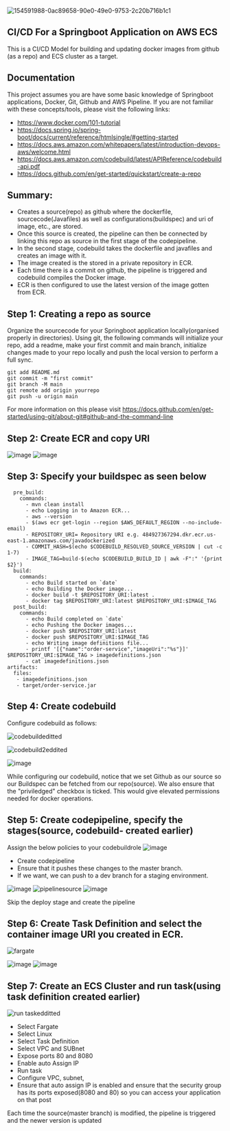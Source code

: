 ![154591988-0ac89658-90e0-49e0-9753-2c20b716b1c1](https://user-images.githubusercontent.com/97601366/155172472-c02083b0-b956-4013-bacb-5cbfea62bf35.png)

## CI/CD For a Springboot Application on AWS ECS 

This is a CI/CD Model for building and updating docker images from github (as a repo) and ECS cluster as a target.

## Documentation

This project assumes you are have some basic knowledge of Springboot applications, Docker, Git, Github and AWS Pipeline.
If you are not familiar with these concepts/tools, please visit the following links:
* https://www.docker.com/101-tutorial
* https://docs.spring.io/spring-boot/docs/current/reference/htmlsingle/#getting-started
* https://docs.aws.amazon.com/whitepapers/latest/introduction-devops-aws/welcome.html
* https://docs.aws.amazon.com/codebuild/latest/APIReference/codebuild-api.pdf
* https://docs.github.com/en/get-started/quickstart/create-a-repo

## Summary:
* Creates a source(repo) as github where the dockerfile, sourcecode(Javafiles) as well as configurations(buildspec) and uri of image, etc., are stored.
* Once this source is created, the pipeline can then be connected by linking this repo as source in the first stage of the codepipeline.
* In the second stage, codebuild takes the dockerfile and javafiles and creates an image with it.
* The image created is the stored in a private repository in ECR.
* Each time there is a commit on github, the pipeline is triggered and codebuild compiles the Docker image.
* ECR is then configured to use the latest version of the image gotten from ECR.

## Step 1: Creating a repo as source

Organize the sourcecode for your Springboot application locally(organised properly in directories).
Using git, the following commands will initialize your repo, add a readme, make your first commit and main branch, initialize changes made to your repo locally and push the local version to perform a full sync.

```git init 
git add README.md
git commit -m "first commit"
git branch -M main
git remote add origin yourrepo
git push -u origin main
```
For more information on this please visit
https://docs.github.com/en/get-started/using-git/about-git#github-and-the-command-line

## Step 2: Create ECR and copy URI

![image](https://user-images.githubusercontent.com/97601366/155216588-0e458725-95ab-47f3-9cc6-7227b4635fca.png)
![image](https://user-images.githubusercontent.com/97601366/155216789-5ab620de-3b89-4f4d-95c5-61e8e024f525.png)

## Step 3: Specify your buildspec as seen below

```phases:
  pre_build:
    commands:
      - mvn clean install
      - echo Logging in to Amazon ECR...
      - aws --version
      - $(aws ecr get-login --region $AWS_DEFAULT_REGION --no-include-email)
      - REPOSITORY_URI= Repository URI e.g. 484927367294.dkr.ecr.us-east-1.amazonaws.com/javadockerized 
      - COMMIT_HASH=$(echo $CODEBUILD_RESOLVED_SOURCE_VERSION | cut -c 1-7)
      - IMAGE_TAG=build-$(echo $CODEBUILD_BUILD_ID | awk -F":" '{print $2}')
  build:
    commands:
      - echo Build started on `date`
      - echo Building the Docker image...
      - docker build -t $REPOSITORY_URI:latest .
      - docker tag $REPOSITORY_URI:latest $REPOSITORY_URI:$IMAGE_TAG
  post_build:
    commands:
      - echo Build completed on `date`
      - echo Pushing the Docker images...
      - docker push $REPOSITORY_URI:latest
      - docker push $REPOSITORY_URI:$IMAGE_TAG
      - echo Writing image definitions file...
      - printf '[{"name":"order-service","imageUri":"%s"}]' $REPOSITORY_URI:$IMAGE_TAG > imagedefinitions.json
      - cat imagedefinitions.json
artifacts:
  files:
   - imagedefinitions.json
   - target/order-service.jar
   ```

## Step 4: Create codebuild 

Configure codebuild as follows:

![codebuildeditted](https://user-images.githubusercontent.com/97601366/155218149-32cbe413-c55a-49e5-8e81-bafa1fa1f1a8.png)

![codebuild2eddited](https://user-images.githubusercontent.com/97601366/155219066-d3315295-9111-498f-888b-c362f38aae76.png)

![image](https://user-images.githubusercontent.com/97601366/155219234-516f173c-93f1-432f-bc9e-10a15fe86fd0.png)

While configuring our codebuild, notice that we set Github as our source so our Buildspec can be fetched from our repo(source). We also ensure that the "priviledged" checkbox is ticked. This would give elevated permissions needed for docker operations.

## Step 5: Create codepipeline, specify the stages(source, codebuild- created earlier)
Assign the below policies to your codebuildrole
![image](https://user-images.githubusercontent.com/97601366/155225253-331c16a8-ad14-47c6-b274-3397e6479a2e.png)
* Create codepipeline
* Ensure that it pushes these changes to the master branch. 
* If we want, we can push to a dev branch for a staging environment. 


![image](https://user-images.githubusercontent.com/97601366/155223172-5aab2c7b-c043-4477-a092-d38ab36304db.png)
![pipelinesource](https://user-images.githubusercontent.com/97601366/155223872-ebc8a61e-438c-4b68-89c0-378b15cce476.png)
![image](https://user-images.githubusercontent.com/97601366/155223007-3be1c0a9-17c1-4af5-9bd4-e877df1593d3.png)

Skip the deploy stage and create the pipeline

## Step 6: Create Task Definition and select the container image URI you created in ECR.
![fargate](https://user-images.githubusercontent.com/97601366/155226331-9d5d9495-82fe-4cd9-aa5a-aa32d92b9c70.png)

![image](https://user-images.githubusercontent.com/97601366/155225915-d6301c50-bca8-4271-be24-8c9a05a1128c.png)
![image](https://user-images.githubusercontent.com/97601366/155226286-0203dbdb-9d53-4b3a-9316-48afa68a6a05.png)



## Step 7: Create an ECS Cluster and run task(using task definition created earlier)
![run taskedditted](https://user-images.githubusercontent.com/97601366/155229168-856a82d3-dc0f-4042-93c8-2eae11fd1f6e.png)

* Select Fargate
* Select Linux
* Select Task Definition
* Select VPC and SUBnet
* Expose ports 80 and 8080
* Enable auto Assign IP
* Run task
* Configure VPC, subnet,
* Ensure that auto assign IP is enabled and ensure that the security group has its ports exposed(8080 and 80) so you can access your application on that post


Each time the source(master branch) is modified, the pipeline is triggered and the newer version is updated



